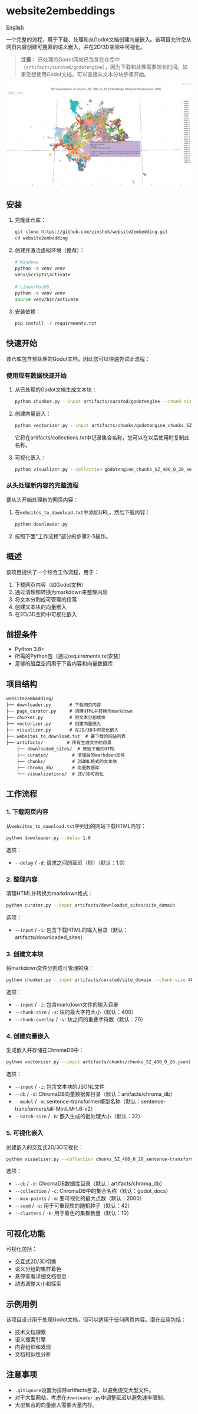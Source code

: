 # website2embeddings

[English](README.md)

一个完整的流程，用于下载、处理和从Godot文档创建向量嵌入。该项目允许您从网页内容创建可搜索的语义嵌入，并在2D/3D空间中可视化。

> **注意：** 已处理的Godot网站已包含在仓库中（`artifacts/curated/godotengine`），因为下载和处理需要较长时间。如果您想使用Godot文档，可以直接从文本分块步骤开始。

![可视化截图](assets/visualization_screenshot.png)

## 安装

1. 克隆此仓库：
   ```bash
   git clone https://github.com/zivshek/website2embedding.git
   cd website2embedding
   ```

2. 创建并激活虚拟环境（推荐）：
   ```bash
   # Windows
   python -m venv venv
   venv\Scripts\activate

   # Linux/MacOS
   python -m venv venv
   source venv/bin/activate
   ```

3. 安装依赖：
   ```bash
   pip install -r requirements.txt
   ```

## 快速开始

该仓库包含预处理的Godot文档，因此您可以快速尝试此流程：

### 使用现有数据快速开始

1. 从已处理的Godot文档生成文本块：
   ```bash
   python chunker.py --input artifacts/curated/godotengine --chunk-size 400 --chunk-overlap 20
   ```

2. 创建向量嵌入：
   ```bash
   python vectorizer.py --input artifacts/chunks/godotengine_chunks_SZ_400_O_20.jsonl
   ```
   它将在artifacts/collections.txt中记录集合名称，您可以在以后使用时复制此名称。

3. 可视化嵌入：
   ```bash
   python visualizer.py --collection godotengine_chunks_SZ_400_O_20_sentence-transformers_all-MiniLM-L6-v2
   ```

### 从头处理新内容的完整流程

要从头开始处理新的网页内容：

1. 在`websites_to_download.txt`中添加URL，然后下载内容：
   ```bash
   python downloader.py
   ```

2. 按照下面"工作流程"部分的步骤2-5操作。

## 概述

该项目提供了一个综合工作流程，用于：

1. 下载网页内容（如Godot文档）
2. 通过清理和转换为markdown来整理内容
3. 将文本分割成可管理的段落
4. 创建文本块的向量嵌入
5. 在2D/3D空间中可视化嵌入

## 前提条件

- Python 3.8+
- 所需的Python包（通过requirements.txt安装）
- 足够的磁盘空间用于下载内容和向量数据库

## 项目结构

```
website2embedding/
├── downloader.py       # 下载网页内容
├── page_curator.py     # 清理HTML并转换为markdown
├── chunker.py          # 将文本分割成块
├── vectorizer.py       # 创建向量嵌入
├── visualizer.py       # 在2D/3D中可视化嵌入
├── websites_to_download.txt  # 要下载的网站列表
├── artifacts/         # 所有生成文件的目录
    ├── downloaded_sites/  # 原始下载的HTML
    ├── curated/         # 清理后的markdown文件
    ├── chunks/          # JSONL格式的文本块
    ├── chroma_db/       # 向量数据库
    └── visualizations/  # 2D/3D可视化
```

## 工作流程

### 1. 下载网页内容

从`websites_to_download.txt`中列出的网站下载HTML内容：

```bash
python downloader.py --delay 1.0
```

选项：
- `--delay` / `-d`: 请求之间的延迟（秒）（默认：1.0）

### 2. 整理内容

清理HTML并转换为markdown格式：

```bash
python curator.py --input artifacts/downloaded_sites/site_domain
```

选项：
- `--input` / `-i`: 包含下载HTML的输入目录（默认：artifacts/downloaded_sites）

### 3. 创建文本块

将markdown文件分割成可管理的块：

```bash
python chunker.py --input artifacts/curated/site_domain --chunk-size 400 --chunk-overlap 20
```

选项：
- `--input` / `-i`: 包含markdown文件的输入目录
- `--chunk-size` / `-s`: 块的最大字符大小（默认：400）
- `--chunk-overlap` / `-v`: 块之间的重叠字符数（默认：20）

### 4. 创建向量嵌入

生成嵌入并存储在ChromaDB中：

```bash
python vectorizer.py --input artifacts/chunks/chunks_SZ_400_O_20.jsonl --db artifacts/vector_stores/chroma_db
```

选项：
- `--input` / `-i`: 包含文本块的JSONL文件
- `--db` / `-d`: ChromaDB向量数据库目录（默认：artifacts/chroma_db）
- `--model` / `-m`: sentence-transformer模型名称（默认：sentence-transformers/all-MiniLM-L6-v2）
- `--batch-size` / `-b`: 嵌入生成的批处理大小（默认：32）

### 5. 可视化嵌入

创建嵌入的交互式2D/3D可视化：

```bash
python visualizer.py --collection chunks_SZ_400_O_20_sentence-transformers_all-MiniLM-L6-v2
```

选项：
- `--db` / `-d`: ChromaDB数据库目录（默认：artifacts/chroma_db）
- `--collection` / `-c`: ChromaDB中的集合名称（默认：godot_docs）
- `--max-points` / `-m`: 要可视化的最大点数（默认：2000）
- `--seed` / `-s`: 用于可重现性的随机种子（默认：42）
- `--clusters` / `-k`: 用于着色的集群数量（默认：10）

## 可视化功能

可视化包括：
- 交互式2D/3D切换
- 语义分组的集群着色
- 悬停查看详细文档信息
- 动态调整大小和探索

## 示例用例

该项目设计用于处理Godot文档，但可以适用于任何网页内容。潜在应用包括：
- 技术文档探索
- 语义搜索引擎
- 内容组织和发现
- 文档相似性分析

## 注意事项

- `.gitignore`设置为排除artifacts目录，以避免提交大型文件。
- 对于大型网站，考虑在`downloader.py`中调整延迟以避免速率限制。
- 大型集合的向量嵌入需要大量内存。